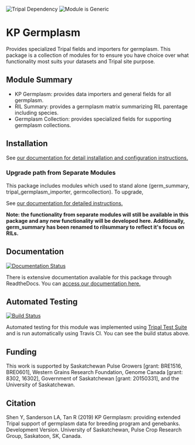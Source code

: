 ![Tripal Dependency](https://img.shields.io/badge/tripal-%3E=3.0-brightgreen)
![Module is Generic](https://img.shields.io/badge/generic-tested%20manually-yellow)

# KP Germplasm

Provides specialized Tripal fields and importers for germplasm. This package is a collection of modules for to ensure you have choice over what functionality most suits your datasets and Tripal site purpose.

## Module Summary

 - KP Germplasm: provides data importers and general fields for all germplasm.
 - RIL Summary: provides a germplasm matrix summarizing RIL parentage including species.
 - Germplasm Collection: provides specialized fields for supporting germplasm collections.

## Installation

See [our documentation for detail installation and configuration instructions.](https://kp-germplasm.readthedocs.io/en/latest/install/install.html)

### Upgrade path from Separate Modules
This package includes modules which used to stand alone (germ_summary, tripal_germplasm_importer, germcollection). To upgrade,

See [our documentation for detailed instructions.](https://kp-germplasm.readthedocs.io/en/latest/install/install.html#upgrade-path-from-separate-modules)

**Note: the functionality from separate modules will still be available in this package and any new functionality will be developed here. Additionally, germ_summary has been renamed to rilsummary to reflect it's focus on RILs.**

## Documentation
[![Documentation Status](https://readthedocs.org/projects/kp-germplasm/badge/?version=latest)](https://kp-germplasm.readthedocs.io/en/latest/?badge=latest)

There is extensive documentation available for this package through ReadtheDocs. You can [access our documentation here.](https://kp-germplasm.readthedocs.io/en/latest/index.html)

## Automated Testing
[![Build Status](https://travis-ci.org/UofS-Pulse-Binfo/kp_germplasm.svg?branch=7.x-3.x)](https://travis-ci.org/UofS-Pulse-Binfo/kp_germplasm)

Automated testing for this module was implemented using [Tripal Test Suite](https://github.com/tripal/TripalTestSuite) and is run automatically using Travis CI. You can see the build status above.

## Funding

This work is supported by Saskatchewan Pulse Growers [grant: BRE1516, BRE0601], Western Grains Research Foundation, Genome Canada [grant: 8302, 16302], Government of Saskatchewan [grant: 20150331], and the University of Saskatchewan.

## Citation

Shen Y, Sanderson LA, Tan R (2019) KP Germplasm: providing extended Tripal support of germplasm data for breeding program and genebanks. Development Version. University of Saskatchewan, Pulse Crop Research Group, Saskatoon, SK, Canada.

